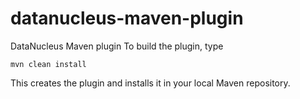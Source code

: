 datanucleus-maven-plugin
========================

DataNucleus Maven plugin
To build the plugin, type

`mvn clean install`

This creates the plugin and installs it in your local Maven repository.
